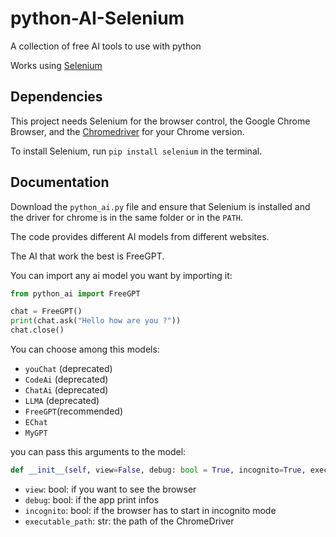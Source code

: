 # python-AI-Selenium
A collection of free AI tools to use with python

Works using [Selenium](https://www.selenium.dev/)


## Dependencies

This project needs Selenium for the browser control, the Google Chrome Browser, and the [Chromedriver](https://chromedriver.chromium.org/downloads) for your Chrome version.

To install Selenium, run `pip install selenium` in the terminal.

## Documentation

Download the `python_ai.py` file and ensure that Selenium is installed and the driver for chrome is in the same folder or in the `PATH`.

The code provides different AI models from different websites.

The AI that work the best is FreeGPT.

You can import any ai model you want by importing it:

```python
from python_ai import FreeGPT

chat = FreeGPT()
print(chat.ask("Hello how are you ?"))
chat.close()
```

You can choose among this models:
 - `youChat` (deprecated)
 - `CodeAi` (deprecated)
 - `ChatAi` (deprecated)
 - `LLMA` (deprecated)
 - `FreeGPT`(recommended)
 - `EChat`
 - `MyGPT`

you can pass this arguments to the model:
```python
def __init__(self, view=False, debug: bool = True, incognito=True, executable_path="chromedriver.exe")
```
- `view`: bool: if you want to see the browser
- `debug`: bool: if the app print infos
- `incognito`: bool: if the browser has to start in incognito mode
-  `executable_path`: str: the path of the ChromeDriver